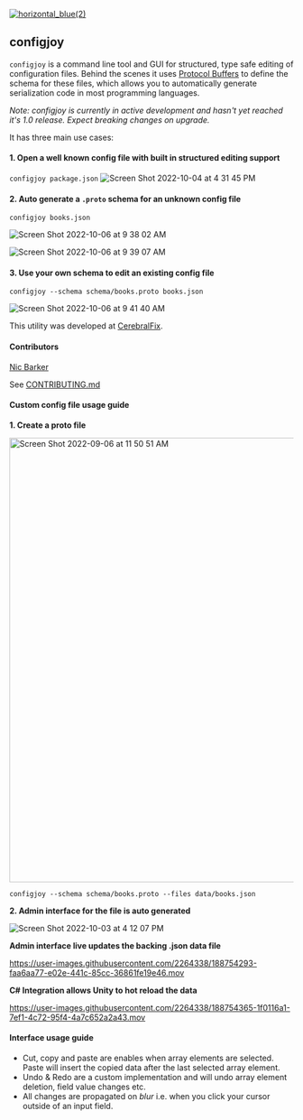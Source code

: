 [![horizontal_blue(2)](https://user-images.githubusercontent.com/2264338/193489167-7c9ffb17-a9fe-4af1-9598-a12605eb6b48.png)](https://cerebralfix.com)


## configjoy
`configjoy` is a command line tool and GUI for structured, type safe editing of configuration files. Behind the scenes it uses [Protocol Buffers](https://developers.google.com/protocol-buffers) to define the schema for these files, which allows you to automatically generate serialization code in most programming languages.

*Note: configjoy is currently in active development and hasn't yet reached it's 1.0 release. Expect breaking changes on upgrade.*

It has three main use cases:

#### 1. Open a well known config file with built in structured editing support
`configjoy package.json`
![Screen Shot 2022-10-04 at 4 31 45 PM](https://user-images.githubusercontent.com/2264338/193728611-8012544e-081d-4f70-8608-5e58c7a19e31.png)

#### 2. Auto generate a `.proto` schema for an unknown config file
`configjoy books.json`

![Screen Shot 2022-10-06 at 9 38 02 AM](https://user-images.githubusercontent.com/2264338/194158836-9215dc7f-046d-4a55-9b14-201ea54e613f.png)

![Screen Shot 2022-10-06 at 9 39 07 AM](https://user-images.githubusercontent.com/2264338/194158988-37157fa2-beb0-42c7-9498-8c696464d91a.png)

#### 3. Use your own schema to edit an existing config file
`configjoy --schema schema/books.proto books.json`

![Screen Shot 2022-10-06 at 9 41 40 AM](https://user-images.githubusercontent.com/2264338/194159400-a68b2c66-de6b-40f7-a54f-a1bb3e374574.png)


This utility was developed at [CerebralFix](https://cerebralfix.com).

#### Contributors
[Nic Barker](https://github.com/nicbarker)

See [CONTRIBUTING.md](https://github.com/nicbarker/gameconfig/blob/main/CONTRIBUTING.md)

#### Custom config file usage guide

**1. Create a proto file**

<img width="788" alt="Screen Shot 2022-09-06 at 11 50 51 AM" src="https://user-images.githubusercontent.com/2264338/188521544-69f0386c-5d12-4dce-9294-49b07382790f.png">

`configjoy --schema schema/books.proto --files data/books.json`

**2. Admin interface for the file is auto generated**

![Screen Shot 2022-10-03 at 4 12 07 PM](https://user-images.githubusercontent.com/2264338/193495143-b43111ad-e63a-4945-9348-b5f9d27f76fb.png)

**Admin interface live updates the backing .json data file**

https://user-images.githubusercontent.com/2264338/188754293-faa6aa77-e02e-441c-85cc-36861fe19e46.mov

**C# Integration allows Unity to hot reload the data**

https://user-images.githubusercontent.com/2264338/188754365-1f0116a1-7ef1-4c72-95f4-4a7c652a2a43.mov

#### Interface usage guide
- Cut, copy and paste are enables when array elements are selected. Paste will insert the copied data after the last selected array element.
- Undo & Redo are a custom implementation and will undo array element deletion, field value changes etc.
- All changes are propagated on _blur_ i.e. when you click your cursor outside of an input field.
